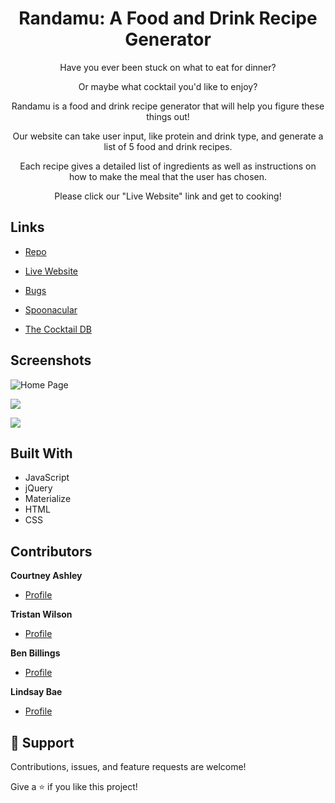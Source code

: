 <h1 align="center">Randamu: A Food and Drink Recipe Generator</h1>

<p align="center">Have you ever been stuck on what to eat for dinner?</p> 
<p align="center">Or maybe what cocktail you'd like to enjoy? </p>
<p align="center">Randamu is a food and drink recipe generator that will help you figure these things out! </p>
<p align="center">Our website can take user input, like protein and drink type, and generate a list of 5 food and drink recipes. </p>
<p align="center">Each recipe gives a detailed list of ingredients as well as instructions on how to make the meal that the user has chosen. </p>
<p align="center">Please click our "Live Website" link and get to cooking! </p>

## Links

- [Repo](https://github.com/cmash93/Randamu "<project-name> Repo")

- [Live Website](https://cmash93.github.io/Randamu/ "Live View")

- [Bugs](https://cmash93.github.io/Randamu/issues "Issues Page")

- [Spoonacular](https://spoonacular.com/food-api/docs "API")

- [The Cocktail DB](https://www.thecocktaildb.com/api.php "API")

## Screenshots

![Home Page](/screenshots/1.png "Home Page")

![](/screenshots/2.png)

![](/screenshots/3.png)


## Built With

- JavaScript
- jQuery
- Materialize
- HTML
- CSS

## Contributors

**Courtney Ashley**

- [Profile](https://github.com/cmash93 "Rohit jain")

**Tristan Wilson**

- [Profile](https://github.com/TristanW63 "Rohit jain")

**Ben Billings**

- [Profile](https://github.com/benbillings "Rohit jain")

**Lindsay Bae**

- [Profile](https://github.com/baelindsay "Rohit jain")

## 🤝 Support

Contributions, issues, and feature requests are welcome!

Give a ⭐️ if you like this project!
